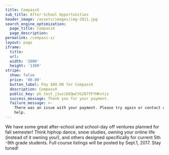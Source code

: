 ```yaml
---
title: CompassX
sub_title: After-School Opportunities
header_image: /assets/images/img-2811.jpg
search_engine_optimization:
  page_title: CompassX
  page_description:
permalink: /compass-x/
layout: page
iframe:
  title:
  url:
  width: '2000'
  height: '1300'
stripe:
  show: false
  price: '80.00'
  button_label: Pay $80.00 for CompassX
  description: CompassX
  public_key: pk_test_j1uzibEQwCYG287YFYHKvtiz
  success_message: Thank you for your payment.
  failure_message: >-
    There was an issue with your payment. Please try again or contact us for
    help.
---
```



We have some great after-school and school-day off ventures planned for fall semester! Think hiphop dance, snow studies, owning your online life (instead of it owning you!), and others designed specifically for current 5th -9th grade students. Full course listings will be posted by Sept.1, 2017. Stay tuned!